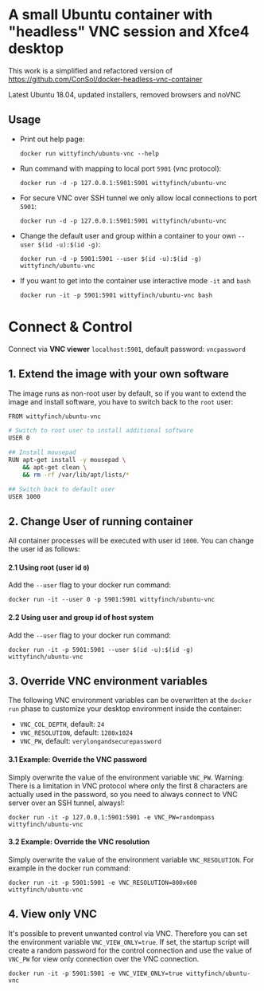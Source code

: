 # A small Ubuntu container with "headless" VNC session and Xfce4 desktop

This work is a simplified and refactored version of https://github.com/ConSol/docker-headless-vnc-container

Latest Ubuntu 18.04, updated installers, removed browsers and noVNC

## Usage
- Print out help page:

      docker run wittyfinch/ubuntu-vnc --help


- Run command with mapping to local port `5901` (vnc protocol):

      docker run -d -p 127.0.0.1:5901:5901 wittyfinch/ubuntu-vnc


- For secure VNC over SSH tunnel we only allow local connections to port `5901`:

      docker run -d -p 127.0.0.1:5901:5901 wittyfinch/ubuntu-vnc


- Change the default user and group within a container to your own `--user $(id -u):$(id -g)`:

      docker run -d -p 5901:5901 --user $(id -u):$(id -g) wittyfinch/ubuntu-vnc


- If you want to get into the container use interactive mode `-it` and `bash`

      docker run -it -p 5901:5901 wittyfinch/ubuntu-vnc bash


# Connect & Control

Connect via __VNC viewer__ `localhost:5901`, default password: `vncpassword`


## 1. Extend the image with your own software
The image runs as non-root user by default, so if you want to extend the image and install software, you have to switch back to the `root` user:

```bash
FROM wittyfinch/ubuntu-vnc

# Switch to root user to install additional software
USER 0

## Install mousepad
RUN apt-get install -y mousepad \
    && apt-get clean \
    && rm -rf /var/lib/apt/lists/*

## Switch back to default user
USER 1000
```


## 2. Change User of running container

All container processes will be executed with user id `1000`. You can change the user id as follows:


#### 2.1 Using root (user id `0`)
Add the `--user` flag to your docker run command:

    docker run -it --user 0 -p 5901:5901 wittyfinch/ubuntu-vnc


#### 2.2 Using user and group id of host system
Add the `--user` flag to your docker run command:

    docker run -it -p 5901:5901 --user $(id -u):$(id -g) wittyfinch/ubuntu-vnc


## 3. Override VNC environment variables
The following VNC environment variables can be overwritten at the `docker run` phase to customize your desktop environment inside the container:
* `VNC_COL_DEPTH`, default: `24`
* `VNC_RESOLUTION`, default: `1280x1024`
* `VNC_PW`, default: `verylongandsecurepassword`


#### 3.1 Example: Override the VNC password
Simply overwrite the value of the environment variable `VNC_PW`. Warning: There is a limitation in VNC protocol where only the first 8 characters are actually used in the password, so you need to always connect to VNC server over an SSH tunnel, always!:

    docker run -it -p 127.0.0,1:5901:5901 -e VNC_PW=randompass wittyfinch/ubuntu-vnc


#### 3.2 Example: Override the VNC resolution
Simply overwrite the value of the environment variable `VNC_RESOLUTION`. For example in the docker run command:

    docker run -it -p 5901:5901 -e VNC_RESOLUTION=800x600 wittyfinch/ubuntu-vnc


## 4. View only VNC
It's possible to prevent unwanted control via VNC. Therefore you can set the environment variable `VNC_VIEW_ONLY=true`. If set, the startup script will create a random password for the control connection and use the value of `VNC_PW` for view only connection over the VNC connection.

    docker run -it -p 5901:5901 -e VNC_VIEW_ONLY=true wittyfinch/ubuntu-vnc